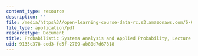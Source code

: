 ```yaml
---
content_type: resource
description: ''
file: /media/https%3A/open-learning-course-data-rc.s3.amazonaws.com/6-041sc-probabilistic-systems-analysis-and-applied-probability-fall-2013/9135c378ced3fd5f2709ab80d7d67818_MIT6_041SCF13_L14.pdf
file_type: application/pdf
resourcetype: Document
title: Probabilistic Systems Analysis and Applied Probability, Lecture 14
uid: 9135c378-ced3-fd5f-2709-ab80d7d67818
---
```

